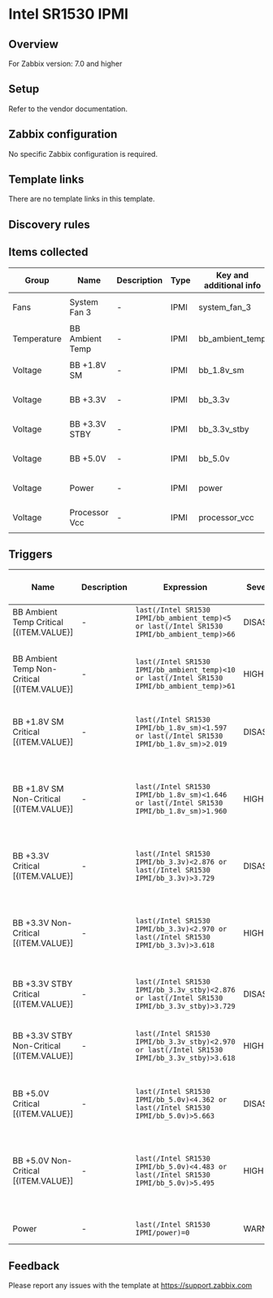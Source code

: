 
# Intel SR1530 IPMI

## Overview

For Zabbix version: 7.0 and higher  

## Setup

Refer to the vendor documentation.

## Zabbix configuration

No specific Zabbix configuration is required.


## Template links

There are no template links in this template.

## Discovery rules


## Items collected

|Group|Name|Description|Type|Key and additional info|
|-----|----|-----------|----|---------------------|
|Fans |System Fan 3 |<p>-</p> |IPMI |system_fan_3 |
|Temperature |BB Ambient Temp |<p>-</p> |IPMI |bb_ambient_temp |
|Voltage |BB +1.8V SM |<p>-</p> |IPMI |bb_1.8v_sm |
|Voltage |BB +3.3V |<p>-</p> |IPMI |bb_3.3v |
|Voltage |BB +3.3V STBY |<p>-</p> |IPMI |bb_3.3v_stby |
|Voltage |BB +5.0V |<p>-</p> |IPMI |bb_5.0v |
|Voltage |Power |<p>-</p> |IPMI |power |
|Voltage |Processor Vcc |<p>-</p> |IPMI |processor_vcc |

## Triggers

|Name|Description|Expression|Severity|Dependencies and additional info|
|----|-----------|----|----|----|
|BB Ambient Temp Critical [{ITEM.VALUE}] |<p>-</p> |`last(/Intel SR1530 IPMI/bb_ambient_temp)<5 or last(/Intel SR1530 IPMI/bb_ambient_temp)>66` |DISASTER | |
|BB Ambient Temp Non-Critical [{ITEM.VALUE}] |<p>-</p> |`last(/Intel SR1530 IPMI/bb_ambient_temp)<10 or last(/Intel SR1530 IPMI/bb_ambient_temp)>61` |HIGH |<p>**Depends on**:</p><p>- BB Ambient Temp Critical [{ITEM.VALUE}]</p> |
|BB +1.8V SM Critical [{ITEM.VALUE}] |<p>-</p> |`last(/Intel SR1530 IPMI/bb_1.8v_sm)<1.597 or last(/Intel SR1530 IPMI/bb_1.8v_sm)>2.019` |DISASTER |<p>**Depends on**:</p><p>- Power</p> |
|BB +1.8V SM Non-Critical [{ITEM.VALUE}] |<p>-</p> |`last(/Intel SR1530 IPMI/bb_1.8v_sm)<1.646 or last(/Intel SR1530 IPMI/bb_1.8v_sm)>1.960` |HIGH |<p>**Depends on**:</p><p>- BB +1.8V SM Critical [{ITEM.VALUE}]</p><p>- Power</p> |
|BB +3.3V Critical [{ITEM.VALUE}] |<p>-</p> |`last(/Intel SR1530 IPMI/bb_3.3v)<2.876 or last(/Intel SR1530 IPMI/bb_3.3v)>3.729` |DISASTER |<p>**Depends on**:</p><p>- Power</p> |
|BB +3.3V Non-Critical [{ITEM.VALUE}] |<p>-</p> |`last(/Intel SR1530 IPMI/bb_3.3v)<2.970 or last(/Intel SR1530 IPMI/bb_3.3v)>3.618` |HIGH |<p>**Depends on**:</p><p>- BB +3.3V Critical [{ITEM.VALUE}]</p><p>- Power</p> |
|BB +3.3V STBY Critical [{ITEM.VALUE}] |<p>-</p> |`last(/Intel SR1530 IPMI/bb_3.3v_stby)<2.876 or last(/Intel SR1530 IPMI/bb_3.3v_stby)>3.729` |DISASTER | |
|BB +3.3V STBY Non-Critical [{ITEM.VALUE}] |<p>-</p> |`last(/Intel SR1530 IPMI/bb_3.3v_stby)<2.970 or last(/Intel SR1530 IPMI/bb_3.3v_stby)>3.618` |HIGH |<p>**Depends on**:</p><p>- BB +3.3V STBY Critical [{ITEM.VALUE}]</p> |
|BB +5.0V Critical [{ITEM.VALUE}] |<p>-</p> |`last(/Intel SR1530 IPMI/bb_5.0v)<4.362 or last(/Intel SR1530 IPMI/bb_5.0v)>5.663` |DISASTER |<p>**Depends on**:</p><p>- Power</p> |
|BB +5.0V Non-Critical [{ITEM.VALUE}] |<p>-</p> |`last(/Intel SR1530 IPMI/bb_5.0v)<4.483 or last(/Intel SR1530 IPMI/bb_5.0v)>5.495` |HIGH |<p>**Depends on**:</p><p>- BB +5.0V Critical [{ITEM.VALUE}]</p><p>- Power</p> |
|Power |<p>-</p> |`last(/Intel SR1530 IPMI/power)=0` |WARNING | |

## Feedback

Please report any issues with the template at https://support.zabbix.com

